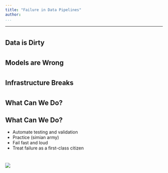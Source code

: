 ```yaml
---
title: "Failure in Data Pipelines"
author:
...
```


---


#
## Data is Dirty


#
## Models are Wrong


#
## Infrastructure Breaks


#
## What Can We Do?

## What Can We Do?
- Automate testing and validation
- Practice (simian army)
- Fail fast and loud
- Treat failure as a first-class citizen

#

<img class="logo" src="images/berkeley-school-of-information-logo.png"/>
